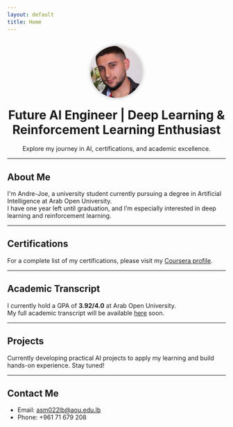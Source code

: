 ```yaml
---
layout: default
title: Home
---
```


<div style="text-align: center; margin-top: 30px;">
  <a href="/">
    <img src="/assets/me.jpg" alt="Logo"
         style="height:120px; width:120px; border-radius:50%; object-fit:cover; box-shadow: 0 0 8px rgba(0,0,0,0.3);" />
  </a>
</div>

<h1 style="text-align: center; margin-top: 20px;">
  Future AI Engineer | Deep Learning & Reinforcement Learning Enthusiast
</h1>

<p style="text-align: center;">
  Explore my journey in AI, certifications, and academic excellence.
</p>

---

## About Me

I'm Andre-Joe, a university student currently pursuing a degree in Artificial Intelligence at Arab Open University.  
I have one year left until graduation, and I’m especially interested in deep learning and reinforcement learning.

---

## Certifications

For a complete list of my certifications, please visit my [Coursera profile](https://www.coursera.org/user/b2be56243c7bbe7e10eecb1fac05bd18).

---

## Academic Transcript

I currently hold a GPA of **3.92/4.0** at Arab Open University.  
My full academic transcript will be available [here](/assets/transcript.pdf) soon.

---

## Projects

Currently developing practical AI projects to apply my learning and build hands-on experience. Stay tuned!

---

## Contact Me

- Email: asm022lb@aou.edu.lb  
- Phone: +961 71 679 208
